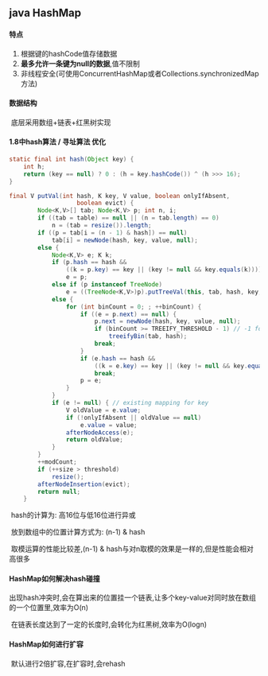 ## java HashMap

#### 特点

1.  根据键的hashCode值存储数据
2.  **最多允许一条键为null的数据**,值不限制
3.  非线程安全(可使用ConcurrentHashMap或者Collections.synchronizedMap方法)

#### 数据结构

​	底层采用数组+链表+红黑树实现

#### 1.8中hash算法 / 寻址算法 优化

```java
static final int hash(Object key) {
    int h;
    return (key == null) ? 0 : (h = key.hashCode()) ^ (h >>> 16);
}

final V putVal(int hash, K key, V value, boolean onlyIfAbsent,
                   boolean evict) {
        Node<K,V>[] tab; Node<K,V> p; int n, i;
        if ((tab = table) == null || (n = tab.length) == 0)
            n = (tab = resize()).length;
        if ((p = tab[i = (n - 1) & hash]) == null)
            tab[i] = newNode(hash, key, value, null);
        else {
            Node<K,V> e; K k;
            if (p.hash == hash &&
                ((k = p.key) == key || (key != null && key.equals(k))))
                e = p;
            else if (p instanceof TreeNode)
                e = ((TreeNode<K,V>)p).putTreeVal(this, tab, hash, key, value);
            else {
                for (int binCount = 0; ; ++binCount) {
                    if ((e = p.next) == null) {
                        p.next = newNode(hash, key, value, null);
                        if (binCount >= TREEIFY_THRESHOLD - 1) // -1 for 1st
                            treeifyBin(tab, hash);
                        break;
                    }
                    if (e.hash == hash &&
                        ((k = e.key) == key || (key != null && key.equals(k))))
                        break;
                    p = e;
                }
            }
            if (e != null) { // existing mapping for key
                V oldValue = e.value;
                if (!onlyIfAbsent || oldValue == null)
                    e.value = value;
                afterNodeAccess(e);
                return oldValue;
            }
        }
        ++modCount;
        if (++size > threshold)
            resize();
        afterNodeInsertion(evict);
        return null;
    }
```

​	hash的计算为: 高16位与低16位进行异或

​	放到数组中的位置计算方式为: (n-1) & hash

​	取模运算的性能比较差,(n-1) & hash与对n取模的效果是一样的,但是性能会相对高很多

#### HashMap如何解决hash碰撞

​	出现hash冲突时,会在算出来的位置挂一个链表,让多个key-value对同时放在数组的一个位置里,效率为O(n)

​	在链表长度达到了一定的长度时,会转化为红黑树,效率为O(logn)

#### HashMap如何进行扩容

​	默认进行2倍扩容,在扩容时,会rehash

